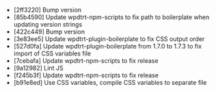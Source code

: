 * [2ff3220] Bump version
* [85b4590] Update wpdtrt-npm-scripts to fix path to boilerplate when updating version strings
* [422c449] Bump version
* [3e83ee5] Update wpdtrt-plugin-boilerplate to fix CSS output order
* [527d0fa] Update wpdtrt-plugin-boilerplate from 1.7.0 to 1.7.3 to fix import of CSS variables file
* [7cebafa] Update wpdtrt-npm-scripts to fix release
* [9a12982] Lint JS
* [f245b3f] Update wpdtrt-npm-scripts to fix release
* [b91e8ed] Use CSS variables, compile CSS variables to separate file
